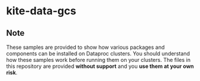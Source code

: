 # kite-data-gcs

## Note
These samples are provided to show how various packages and components can be installed on Dataproc clusters. You should understand how these samples work before running them on your clusters. The files in this repository are provided **without support** and you **use them at your own risk**.
